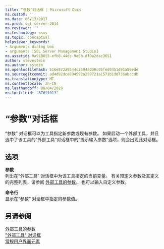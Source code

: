 ```yaml
---
title: “参数”对话框 | Microsoft Docs
ms.custom: ''
ms.date: 06/13/2017
ms.prod: sql-server-2014
ms.reviewer: ''
ms.technology: ssms
ms.topic: conceptual
helpviewer_keywords:
- Arguments dialog box
- arguments [SQL Server Management Studio]
ms.assetid: 9a918855-efb8-44dc-9e6b-df0a2dac3651
author: stevestein
ms.author: sstein
ms.openlocfilehash: 516e872a9544c2594a039c05fed9451d91a89ede
ms.sourcegitcommit: ad4d92dce894592a259721a1571b1d8736abacdb
ms.translationtype: MT
ms.contentlocale: zh-CN
ms.lasthandoff: 08/04/2020
ms.locfileid: "87691013"
---
```

# <a name="arguments-dialog-box"></a>“参数”对话框
  “参数”  对话框可以为工具指定新参数或现有参数。 如果启动一个外部工具，并且选中了该工具的“外部工具”对话框中的“提示输入参数”选项，则会出现此对话框。  
  
## <a name="options"></a>选项  
 **参数**  
 列出在“外部工具”  对话框中为该工具指定的当前变量。 有关预定义参数及其定义的完整列表，请参阅 [外部工具的参数](menu-help/external-tools.md)。 也可以输入自定义参数。  
  
 **命令行**  
 显示在“参数”  对话框中指定的参数值。  
  
## <a name="see-also"></a>另请参阅  
 [外部工具的参数](menu-help/external-tools.md)   
 ["外部工具" 对话框](external-tools-dialog-box.md)   
 [常规用户界面元素](general-user-interface-elements.md)  
  
  
